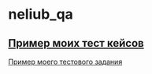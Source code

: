# neliub_qa
[Пример моих тест кейсов](https://docs.google.com/spreadsheets/d/1gvkNNlat0a1IUNFXOwuEN4_4kGg7lIjyOPj06QMzf2o/edit#gid=306401338)
---
[Пример моего тестового задания](https://docs.google.com/spreadsheets/d/1R7IpzS8_aDagcGxAfW6dWrBt5Vcd86RIZeVgC3L7rbo/edit#gid=0)